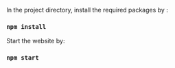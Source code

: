 
In the project directory, install the required packages by :
### `npm install`

Start the website by:
### `npm start`


